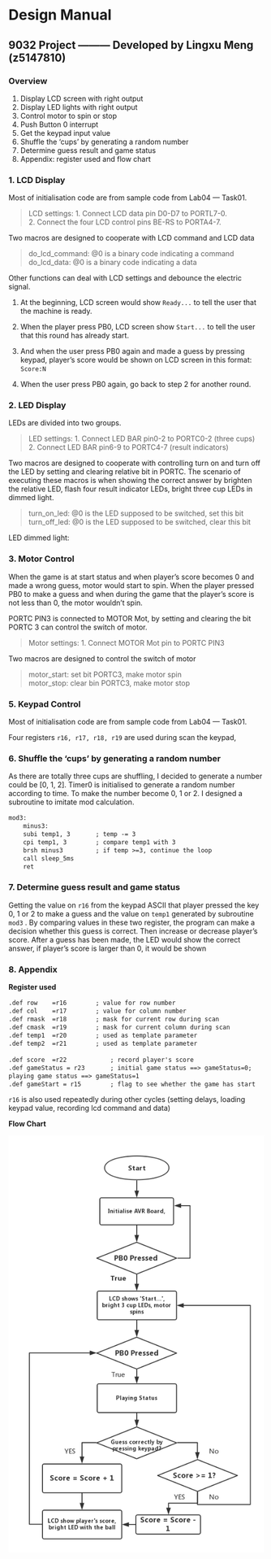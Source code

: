 # Design Manual
## 9032 Project ——— Developed by Lingxu Meng (z5147810)

### Overview

1. Display LCD screen with right output
2. Display LED lights with right output
3. Control motor to spin or stop
4. Push Button 0 interrupt
5. Get the keypad input value
6. Shuffle the ‘cups’ by generating a random number
7. Determine guess result and game status
8. Appendix: register used and flow chart

### 1. LCD Display

Most of initialisation code are from sample code from Lab04 — Task01. 


> LCD settings:	1. Connect LCD data pin D0-D7 to PORTL7-0.  
>                             2. Connect the four LCD control pins BE-RS to PORTA4-7.  


Two macros are designed to cooperate with LCD command and LCD data


> do_lcd_command: @0 is a binary code indicating a command  
> do_lcd_data: @0 is a binary code indicating a data  


Other functions can deal with LCD settings and debounce the electric signal.

1. At the beginning, LCD screen would show  `Ready...`  to tell the user that the machine is ready.

2. When the player press PB0, LCD screen show `Start...`  to tell the user that this round has already start. 

3. And when the user press PB0 again and made a guess by pressing keypad, player’s score would be shown on LCD screen in this format: `Score:N`

4. When the user press PB0 again, go back to step 2 for another round.

### 2. LED Display

LEDs are divided into two groups. 

> LED settings:		1. Connect LED BAR pin0-2 to PORTC0-2 (three cups)  
> 					2. Connect LED BAR pin6-9 to PORTC4-7 (result indicators)  


Two macros are designed to cooperate with controlling turn on and turn off the LED by setting and clearing relative bit in PORTC. The scenario of executing these macros is when showing the correct answer by brighten the relative LED, flash four result indicator LEDs, bright three cup LEDs in dimmed light.

> turn_on_led: @0 is the LED supposed to be switched, set this bit  
> turn_off_led: @0 is the LED supposed to be switched, clear this bit  

LED dimmed light:

### 3. Motor Control

When the game is at start status and when player’s score becomes 0 and made a wrong guess, motor would start to spin. When the player pressed PB0 to make a guess and when during the game that the player’s score is not less than 0, the motor wouldn’t spin.

PORTC PIN3 is connected to MOTOR Mot, by setting and clearing the bit PORTC 3 can control the switch of motor.

> Motor settings:	 	1. Connect MOTOR  Mot pin to PORTC PIN3  

Two macros are designed to control the switch of motor

> motor_start:  set bit PORTC3, make motor spin   
> motor_stop: clear bin PORTC3, make motor stop  

### 5. Keypad Control

Most of initialisation code are from sample code from Lab04 — Task01. 

Four registers  `r16, r17, r18, r19`  are used during scan the keypad, 

### 6. Shuffle the ‘cups’ by generating a random number

As there are totally three cups are shuffling, I decided to generate a number could be [0, 1, 2]. Timer0 is initialised to generate a random number according to time. To make the number become 0, 1 or 2. I designed a subroutine to imitate mod calculation. 


```asm6502
mod3:
	minus3:
	subi temp1, 3		; temp -= 3
	cpi temp1, 3		; compare temp1 with 3
	brsh minus3			; if temp >=3, continue the loop
	call sleep_5ms
	ret
```

### 7. Determine guess result and game status

Getting the value on `r16`  from the keypad ASCII that player pressed the key 0, 1 or 2 to make a guess and the value on `temp1`  generated by subroutine  `mod3` .
By comparing values in these two register, the program can make a decision whether this guess is correct. Then increase or decrease player’s score.
After a guess has been made, the LED would show the correct answer, if player’s score is larger than 0, it would be shown 

### 8. Appendix

**Register used**

```asm6502
.def row    =r16		; value for row number
.def col    =r17		; value for column number
.def rmask  =r18		; mask for current row during scan
.def cmask  =r19		; mask for current column during scan
.def temp1  =r20		; used as template parameter
.def temp2  =r21		; used as template parameter
   
.def score  =r22			; record player's score
.def gameStatus = r23		; initial game status ==> gameStatus=0; playing game status ==> gameStatus=1
.def gameStart = r15		; flag to see whether the game has start
```

`r16`  is also used repeatedly during other cycles (setting delays, loading keypad value, recording lcd command and data)

**Flow Chart**

![pic](https://github.com/JosephMLX/PGlife/blob/master/COMP9032/lab03/Project/Flow%20Chart.jpg)

